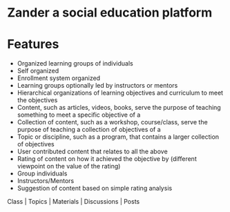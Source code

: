 # Zander a social education platform

# Features
 
 * Organized learning groups of individuals
 * Self organized
 * Enrollment system organized
 * Learning groups optionally led by instructors or mentors
 * Hierarchical organizations of learning objectives and curriculum to meet the objectives
 * Content, such as articles, videos, books, serve the purpose of teaching something to meet a specific objective of a
 * Collection of content, such as a workshop, course/class, serve the purpose of teaching a collection of objectives of a
 * Topic or discipline, such as a program, that contains a larger collection of objectives
 * User contributed content that relates to all the above
 * Rating of content on how it achieved the objective by (different viewpoint on the value of the rating)
 * Group individuals
 * Instructors/Mentors
 * Suggestion of content based on simple rating analysis
 
 
 Class
     |
     Topics
          |
          Materials
                  |
                  Discussions
                            |
                            Posts
      
          
         
